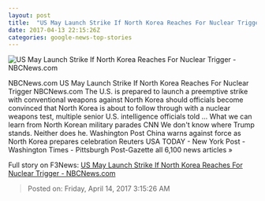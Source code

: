 ```yaml
---
layout: post
title:  "US May Launch Strike If North Korea Reaches For Nuclear Trigger - NBCNews.com"
date: 2017-04-13 22:15:26Z
categories: google-news-top-stories
---
```


![US May Launch Strike If North Korea Reaches For Nuclear Trigger - NBCNews.com](https://media4.s-nbcnews.com/j/newscms/2017_15/1964521/170413-kim-jong-un-mn-1946_83b54411ce69ff5859d85362be3bf1e7.nbcnews-fp-1200-800.jpg)

NBCNews.com US May Launch Strike If North Korea Reaches For Nuclear Trigger NBCNews.com The U.S. is prepared to launch a preemptive strike with conventional weapons against North Korea should officials become convinced that North Korea is about to follow through with a nuclear weapons test, multiple senior U.S. intelligence officials told ... What we can learn from North Korean military parades CNN We don't know where Trump stands. Neither does he. Washington Post China warns against force as North Korea prepares celebration Reuters USA TODAY - New York Post - Washington Times - Pittsburgh Post-Gazette all 6,100 news articles »


Full story on F3News: [US May Launch Strike If North Korea Reaches For Nuclear Trigger - NBCNews.com](http://www.f3nws.com/n/nnXVGH)

> Posted on: Friday, April 14, 2017 3:15:26 AM
